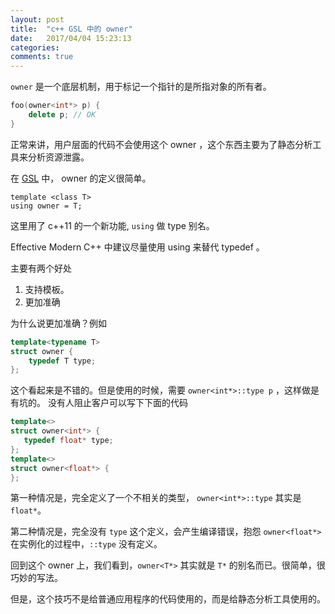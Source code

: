 ```yaml
---
layout: post
title:  "c++ GSL 中的 owner"
date:   2017/04/04 15:23:13
categories:
comments: true
---
```


`owner` 是一个底层机制，用于标记一个指针的是所指对象的所有者。


```cpp
foo(owner<int*> p) {
    delete p; // OK
}
```

正常来讲，用户层面的代码不会使用这个 owner ，这个东西主要为了静态分析工具来分析资源泄露。


在 [GSL](https://github.com/Microsoft/GSL.git) 中， owner 的定义很简单。

```
template <class T>
using owner = T;
```


这里用了 c++11 的一个新功能, `using` 做 type 别名。

Effective Modern C++ 中建议尽量使用 using 来替代 typedef 。

主要有两个好处

1. 支持模板。
2. 更加准确


为什么说更加准确？例如

```cpp
template<typename T>
struct owner {
    typedef T type;
};
```

这个看起来是不错的。但是使用的时候，需要 `owner<int*>::type p` ，这样做是有坑的。
没有人阻止客户可以写下下面的代码

```cpp
template<>
struct owner<int*> {
   typedef float* type;
};
template<>
struct owner<float*> {
};
```

第一种情况是，完全定义了一个不相关的类型， `owner<int*>::type` 其实是 `float*`。

第二种情况是，完全没有 `type` 这个定义，会产生编译错误，抱怨
`owner<float*>` 在实例化的过程中，`::type` 没有定义。


回到这个 owner 上，我们看到，`owner<T*>` 其实就是 `T*` 的别名而已。很简单，很巧妙的写法。


但是，这个技巧不是给普通应用程序的代码使用的，而是给静态分析工具使用的。
